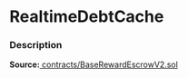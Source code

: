 # RealtimeDebtCache

### Description <a href="description" id="description"></a>

**Source:**[ contracts/BaseRewardEscrowV2.sol](https://github.com/perifinance/peri-finance/blob/master/contracts/RealtimeDebtCache.sol)
